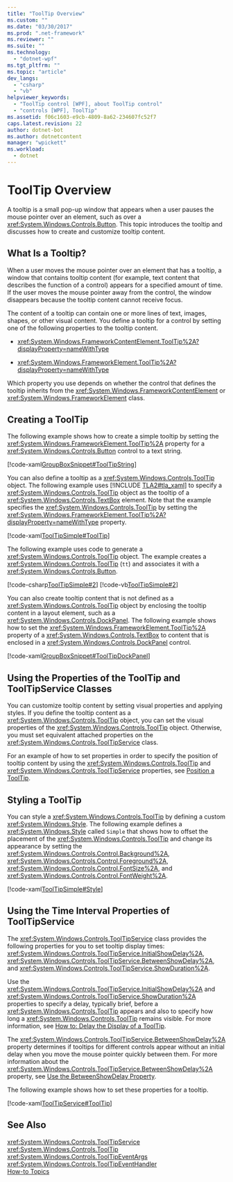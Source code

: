 ```yaml
---
title: "ToolTip Overview"
ms.custom: ""
ms.date: "03/30/2017"
ms.prod: ".net-framework"
ms.reviewer: ""
ms.suite: ""
ms.technology: 
  - "dotnet-wpf"
ms.tgt_pltfrm: ""
ms.topic: "article"
dev_langs: 
  - "csharp"
  - "vb"
helpviewer_keywords: 
  - "ToolTip control [WPF], about ToolTip control"
  - "controls [WPF], ToolTip"
ms.assetid: f06c1603-e9cb-4809-8a62-234607fc52f7
caps.latest.revision: 22
author: dotnet-bot
ms.author: dotnetcontent
manager: "wpickett"
ms.workload: 
  - dotnet
---
```

# ToolTip Overview
A tooltip is a small pop-up window that appears when a user pauses the mouse pointer over an element, such as over a <xref:System.Windows.Controls.Button>. This topic introduces the tooltip and discusses how to create and customize tooltip content.  
  
 
  
<a name="what_is_a_tooltip"></a>   
## What Is a Tooltip?  
 When a user moves the mouse pointer over an element that has a tooltip, a window that contains tooltip content (for example, text content that describes the function of a control) appears for a specified amount of time. If the user moves the mouse pointer away from the control, the window disappears because the tooltip content cannot receive focus.  
  
 The content of a tooltip can contain one or more lines of text, images, shapes, or other visual content. You define a tooltip for a control by setting one of the following properties to the tooltip content.  
  
-   <xref:System.Windows.FrameworkContentElement.ToolTip%2A?displayProperty=nameWithType>  
  
-   <xref:System.Windows.FrameworkElement.ToolTip%2A?displayProperty=nameWithType>  
  
 Which property you use depends on whether the control that defines the tooltip inherits from the <xref:System.Windows.FrameworkContentElement> or <xref:System.Windows.FrameworkElement> class.  
  
<a name="create_tooltip"></a>   
## Creating a ToolTip  
 The following example shows how to create a simple tooltip by setting the <xref:System.Windows.FrameworkElement.ToolTip%2A> property for a <xref:System.Windows.Controls.Button> control to a text string.  
  
 [!code-xaml[GroupBoxSnippet#ToolTipString](../../../../samples/snippets/csharp/VS_Snippets_Wpf/GroupBoxSnippet/CS/Window1.xaml#tooltipstring)]  
  
 You can also define a tooltip as a <xref:System.Windows.Controls.ToolTip> object. The following example uses [!INCLUDE [TLA2#tla_xaml](../../../../includes/tla2sharptla-xaml-md.md)] to specify a <xref:System.Windows.Controls.ToolTip> object as the tooltip of a <xref:System.Windows.Controls.TextBox> element. Note that the example specifies the <xref:System.Windows.Controls.ToolTip> by setting the <xref:System.Windows.FrameworkElement.ToolTip%2A?displayProperty=nameWithType> property.  
  
 [!code-xaml[ToolTipSimple#ToolTip](../../../../samples/snippets/csharp/VS_Snippets_Wpf/ToolTipSimple/CSharp/Pane1.xaml#tooltip)]  
  
 The following example uses code to generate a <xref:System.Windows.Controls.ToolTip> object. The example creates a <xref:System.Windows.Controls.ToolTip> (`tt`) and associates it with a <xref:System.Windows.Controls.Button>.  
  
 [!code-csharp[ToolTipSimple#2](../../../../samples/snippets/csharp/VS_Snippets_Wpf/ToolTipSimple/CSharp/Pane1.xaml.cs#2)]
 [!code-vb[ToolTipSimple#2](../../../../samples/snippets/visualbasic/VS_Snippets_Wpf/ToolTipSimple/VisualBasic/Window1.xaml.vb#2)]  
  
 You can also create tooltip content that is not defined as a <xref:System.Windows.Controls.ToolTip> object by enclosing the tooltip content in a layout element, such as a <xref:System.Windows.Controls.DockPanel>. The following example shows how to set the <xref:System.Windows.FrameworkElement.ToolTip%2A> property of a <xref:System.Windows.Controls.TextBox> to content that is enclosed in a <xref:System.Windows.Controls.DockPanel> control.  
  
 [!code-xaml[GroupBoxSnippet#ToolTipDockPanel](../../../../samples/snippets/csharp/VS_Snippets_Wpf/GroupBoxSnippet/CS/Window1.xaml#tooltipdockpanel)]  
  
<a name="Using_the_ToolTip_and_ToolTipService_Properties"></a>   
## Using the Properties of the ToolTip and ToolTipService Classes  
 You can customize tooltip content by setting visual properties and applying styles. If you define the tooltip content as a <xref:System.Windows.Controls.ToolTip> object, you can set the visual properties of the <xref:System.Windows.Controls.ToolTip> object. Otherwise, you must set equivalent attached properties on the <xref:System.Windows.Controls.ToolTipService> class.  
  
 For an example of how to set properties in order to specify the position of tooltip content by using the <xref:System.Windows.Controls.ToolTip> and <xref:System.Windows.Controls.ToolTipService> properties, see [Position a ToolTip](../../../../docs/framework/wpf/controls/how-to-position-a-tooltip.md).  
  
<a name="StylingToolTip"></a>   
## Styling a ToolTip  
 You can style a <xref:System.Windows.Controls.ToolTip> by defining a custom <xref:System.Windows.Style>. The following example defines a <xref:System.Windows.Style> called `Simple` that shows how to offset the placement of the <xref:System.Windows.Controls.ToolTip> and change its appearance by setting the <xref:System.Windows.Controls.Control.Background%2A>, <xref:System.Windows.Controls.Control.Foreground%2A>, <xref:System.Windows.Controls.Control.FontSize%2A>, and <xref:System.Windows.Controls.Control.FontWeight%2A>.  
  
 [!code-xaml[ToolTipSimple#Style](../../../../samples/snippets/csharp/VS_Snippets_Wpf/ToolTipSimple/CSharp/Pane1.xaml#style)]  
  
<a name="UsingtheToolTipServiceTimeIntervalProperties"></a>   
## Using the Time Interval Properties of ToolTipService  
 The <xref:System.Windows.Controls.ToolTipService> class provides the following properties for you to set tooltip display times: <xref:System.Windows.Controls.ToolTipService.InitialShowDelay%2A>, <xref:System.Windows.Controls.ToolTipService.BetweenShowDelay%2A>, and <xref:System.Windows.Controls.ToolTipService.ShowDuration%2A>.  
  
 Use the <xref:System.Windows.Controls.ToolTipService.InitialShowDelay%2A> and <xref:System.Windows.Controls.ToolTipService.ShowDuration%2A> properties to specify a delay, typically brief, before a <xref:System.Windows.Controls.ToolTip> appears and also to specify how long a <xref:System.Windows.Controls.ToolTip> remains visible. For more information, see [How to: Delay the Display of a ToolTip](http://msdn.microsoft.com/library/618e05ef-f2bf-4a53-a0f4-aacb49918bd7).  
  
 The <xref:System.Windows.Controls.ToolTipService.BetweenShowDelay%2A> property determines if tooltips for different controls appear without an initial delay when you move the mouse pointer quickly between them. For more information about the <xref:System.Windows.Controls.ToolTipService.BetweenShowDelay%2A> property, see [Use the BetweenShowDelay Property](../../../../docs/framework/wpf/controls/how-to-use-the-betweenshowdelay-property.md).  
  
 The following example shows how to set these properties for a tooltip.  
  
 [!code-xaml[ToolTipService#ToolTip](../../../../samples/snippets/csharp/VS_Snippets_Wpf/ToolTipService/CSharp/Pane1.xaml#tooltip)]  
  
## See Also  
 <xref:System.Windows.Controls.ToolTipService>  
 <xref:System.Windows.Controls.ToolTip>  
 <xref:System.Windows.Controls.ToolTipEventArgs>  
 <xref:System.Windows.Controls.ToolTipEventHandler>  
 [How-to Topics](../../../../docs/framework/wpf/controls/tooltip-how-to-topics.md)
